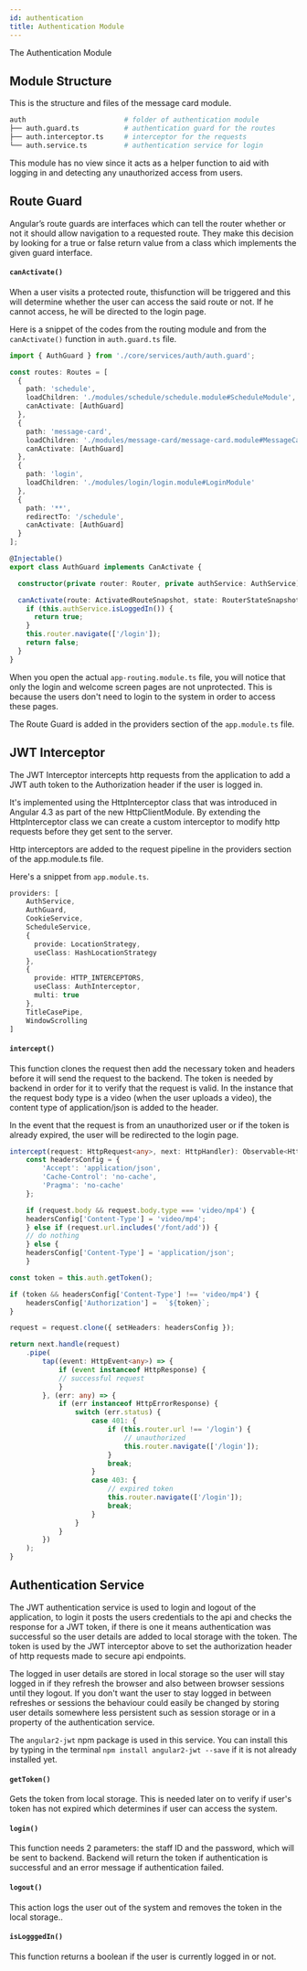 ```yaml
---
id: authentication
title: Authentication Module
---
```


The Authentication Module 

## Module Structure

This is the structure and files of the message card module.

```bash
auth                        # folder of authentication module
├── auth.guard.ts           # authentication guard for the routes
├── auth.interceptor.ts     # interceptor for the requests
└── auth.service.ts         # authentication service for login
```

This module has no view since it acts as a helper function to aid with logging in and detecting any unauthorized access from users.

## Route Guard
Angular’s route guards are interfaces which can tell the router whether or not it should allow navigation to a requested route. They make this decision by looking for a true or false return value from a class which implements the given guard interface.

#### **`canActivate()`**
When a user visits a protected route, thisfunction will be triggered and this will determine whether the user can access the said route or not. If he cannot access, he will be directed to the login page.

Here is a snippet of the codes from the routing module and from the `canActivate()` function in `auth.guard.ts` file.

<!--DOCUSAURUS_CODE_TABS-->
<!--app-routing.module.ts-->
```ts
import { AuthGuard } from './core/services/auth/auth.guard';

const routes: Routes = [
  {
    path: 'schedule',
    loadChildren: './modules/schedule/schedule.module#ScheduleModule',
    canActivate: [AuthGuard]
  },
  {
    path: 'message-card',
    loadChildren: './modules/message-card/message-card.module#MessageCardModule',
    canActivate: [AuthGuard]
  },
  {
    path: 'login',
    loadChildren: './modules/login/login.module#LoginModule'
  },
  {
    path: '**',
    redirectTo: '/schedule',
    canActivate: [AuthGuard]
  }
];
```
<!--auth.guard.ts-->
```ts
@Injectable()
export class AuthGuard implements CanActivate {

  constructor(private router: Router, private authService: AuthService) {}

  canActivate(route: ActivatedRouteSnapshot, state: RouterStateSnapshot): boolean {
    if (this.authService.isLoggedIn()) {
      return true;
    }
    this.router.navigate(['/login']);
    return false;
  }
}
```
<!--END_DOCUSAURUS_CODE_TABS-->

When you open the actual `app-routing.module.ts` file, you will notice that only the login and welcome screen pages are not unprotected. This is because the users don't need to login to the system in order to access these pages.

The Route Guard is added in the providers section of the `app.module.ts` file.

## JWT Interceptor

The JWT Interceptor intercepts http requests from the application to add a JWT auth token to the Authorization header if the user is logged in.

It's implemented using the HttpInterceptor class that was introduced in Angular 4.3 as part of the new HttpClientModule. By extending the HttpInterceptor class we can create a custom interceptor to modify http requests before they get sent to the server.

Http interceptors are added to the request pipeline in the providers section of the app.module.ts file.

Here's a snippet from `app.module.ts`.

```ts
providers: [
    AuthService,
    AuthGuard,
    CookieService,
    ScheduleService,
    {
      provide: LocationStrategy,
      useClass: HashLocationStrategy
    },
    {
      provide: HTTP_INTERCEPTORS,
      useClass: AuthInterceptor,
      multi: true
    },
    TitleCasePipe,
    WindowScrolling
]
```

#### **`intercept()`**
This function clones the request then add the necessary token and headers before it will send the request to the backend. The token is needed by backend in order for it to verify that the request is valid. In the instance that the request body type is a video (when the user uploads a video), the content type of application/json is added to the header.

In the event that the request is from an unauthorized user or if the token is already expired, the user will be redirected to the login page.

```ts 
intercept(request: HttpRequest<any>, next: HttpHandler): Observable<HttpEvent<any>> {
    const headersConfig = {
        'Accept': 'application/json',
        'Cache-Control': 'no-cache',
        'Pragma': 'no-cache'
    };

    if (request.body && request.body.type === 'video/mp4') {
    headersConfig['Content-Type'] = 'video/mp4';
    } else if (request.url.includes('/font/add')) {
    // do nothing
    } else {
    headersConfig['Content-Type'] = 'application/json';
    }

const token = this.auth.getToken();

if (token && headersConfig['Content-Type'] !== 'video/mp4') {
    headersConfig['Authorization'] =  `${token}`;
}

request = request.clone({ setHeaders: headersConfig });

return next.handle(request)
    .pipe(
        tap((event: HttpEvent<any>) => {
            if (event instanceof HttpResponse) {
            // successful request
            }
        }, (err: any) => {
            if (err instanceof HttpErrorResponse) {
                switch (err.status) {
                    case 401: {
                        if (this.router.url !== '/login') {
                            // unauthorized
                            this.router.navigate(['/login']);
                        }
                        break;
                    }
                    case 403: {
                        // expired token
                        this.router.navigate(['/login']);
                        break;
                    }
                }
            }
        })
    );
}
```

## Authentication Service

The JWT authentication service is used to login and logout of the application, to login it posts the users credentials to the api and checks the response for a JWT token, if there is one it means authentication was successful so the user details are added to local storage with the token. The token is used by the JWT interceptor above to set the authorization header of http requests made to secure api endpoints.

The logged in user details are stored in local storage so the user will stay logged in if they refresh the browser and also between browser sessions until they logout. If you don't want the user to stay logged in between refreshes or sessions the behaviour could easily be changed by storing user details somewhere less persistent such as session storage or in a property of the authentication service.

The `angular2-jwt` npm package is used in this service. You can install this by typing in the terminal `npm install angular2-jwt --save` if it is not already installed yet.

#### **`getToken()`**
Gets the token from local storage. This is needed later on to verify if user's token has not expired which determines if user can access the system.

#### **`login()`**
This function needs 2 parameters: the staff ID and the password, which will be sent to backend. Backend will return the token if authentication is successful and an error message if authentication failed.

#### **`logout()`**
This action logs the user out of the system and removes the token in the local storage..

#### **`isLogggedIn()`**
This function returns a boolean if the user is currently logged in or not.